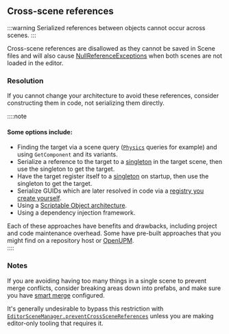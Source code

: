 ## Cross-scene references

:::warning
Serialized references between objects cannot occur across scenes.
:::

Cross-scene references are disallowed as they cannot be saved in Scene files and will also cause [NullReferenceExceptions](../Common%20Errors/Runtime%20Exceptions/NullReferenceException.md) when both scenes are not loaded in the editor.

### Resolution
If you cannot change your architecture to avoid these references, consider constructing them in code, not serializing them directly.  

::::note  
#### Some options include:
- Finding the target via a scene query ([`Physics`](https://docs.unity3d.com/ScriptReference/Physics.html) queries for example) and using `GetComponent` and its variants.
- Serialize a reference to the target to a [singleton](Singletons.md) in the target scene, then use the singleton to get the target.
- Have the target register itself to a [singleton](Singletons.md) on startup, then use the singleton to get the target.
- Serialize GUIDs which are later resolved in code via a [registry you create yourself](https://blog.unity.com/engine-platform/spotlight-team-best-practices-guid-based-references).
- Using a [Scriptable Object architecture](https://www.youtube.com/watch?v=raQ3iHhE_Kk).
- Using a dependency injection framework.

Each of these approaches have benefits and drawbacks, including project and code maintenance overhead. Some have pre-built approaches that you might find on a repository host or [OpenUPM](https://openupm.com).  
::::  

### Notes
If you are avoiding having too many things in a single scene to prevent merge conflicts, consider breaking areas down into prefabs, and make sure you have [smart merge](https://docs.unity3d.com/Manual/SmartMerge.html) configured.

It's generally undesirable to bypass this restriction with [`EditorSceneManager.preventCrossSceneReferences`](https://docs.unity3d.com/ScriptReference/SceneManagement.EditorSceneManager-preventCrossSceneReferences.html) unless you are making editor-only tooling that requires it.